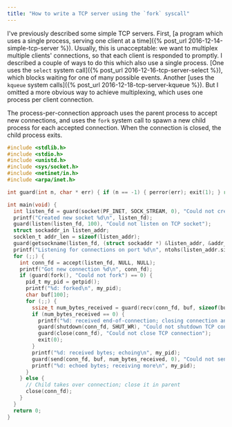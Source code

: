 ```yaml
---
title: "How to write a TCP server using the `fork` syscall"
---
```


I've previously described some simple TCP servers. First, [a program which uses a single process, serving one client at a time]({% post_url 2016-12-14-simple-tcp-server %}). Usually, this is unacceptable: we want to multiplex multiple clients' connections, so that each client is responded to promptly. I described a couple of ways to do this which also use a single process. [One uses the `select` system call]({% post_url 2016-12-16-tcp-server-select %}), which blocks waiting for one of many possible events. Another [uses the `kqueue` system calls]({% post_url 2016-12-18-tcp-server-kqueue %}). But I omitted a more obvious way to achieve multiplexing, which uses one process per client connection.

The process-per-connection approach uses the parent process to accept new connections, and uses the `fork` system call to spawn a new child process for each accepted connection. When the connection is closed, the child process exits.

```c
#include <stdlib.h>
#include <stdio.h>
#include <unistd.h>
#include <sys/socket.h>
#include <netinet/in.h>
#include <arpa/inet.h>

int guard(int n, char * err) { if (n == -1) { perror(err); exit(1); } return n; }

int main(void) {
  int listen_fd = guard(socket(PF_INET, SOCK_STREAM, 0), "Could not create TCP socket");
  printf("Created new socket %d\n", listen_fd);
  guard(listen(listen_fd, 100), "Could not listen on TCP socket");
  struct sockaddr_in listen_addr;
  socklen_t addr_len = sizeof(listen_addr);
  guard(getsockname(listen_fd, (struct sockaddr *) &listen_addr, &addr_len), "Could not get socket name");
  printf("Listening for connections on port %d\n", ntohs(listen_addr.sin_port));
  for (;;) {
    int conn_fd = accept(listen_fd, NULL, NULL);
    printf("Got new connection %d\n", conn_fd);
    if (guard(fork(), "Could not fork") == 0) {
      pid_t my_pid = getpid();
      printf("%d: forked\n", my_pid);
      char buf[100];
      for (;;) {
        ssize_t num_bytes_received = guard(recv(conn_fd, buf, sizeof(buf), 0), "Could not recv on TCP connection");
        if (num_bytes_received == 0) {
          printf("%d: received end-of-connection; closing connection and exiting\n", my_pid);
          guard(shutdown(conn_fd, SHUT_WR), "Could not shutdown TCP connection");
          guard(close(conn_fd), "Could not close TCP connection");
          exit(0);
        }
        printf("%d: received bytes; echoing\n", my_pid);
        guard(send(conn_fd, buf, num_bytes_received, 0), "Could not send to TCP connection");
        printf("%d: echoed bytes; receiving more\n", my_pid);
      }
    } else {
      // Child takes over connection; close it in parent
      close(conn_fd);
    }
  }
  return 0;
}
```
